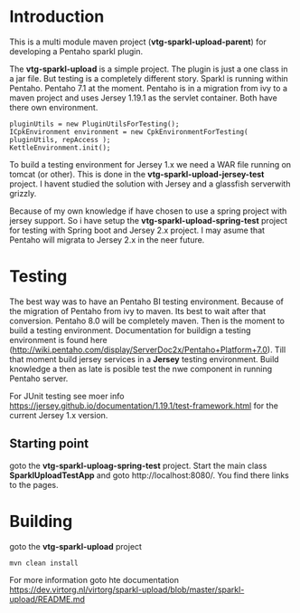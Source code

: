 # Introduction
This is a multi module maven project (**vtg-sparkl-upload-parent**) for developing a Pentaho sparkl plugin. 

The **vtg-sparkl-upload** is a simple project. The plugin is just a one class in a jar file. But testing is a completely different story. Sparkl is running within Pentaho. Pentaho 7.1 at the moment.
Pentaho is in a migration from ivy to a maven project and uses Jersey 1.19.1 as the servlet container. Both have there own environment.

```
pluginUtils = new PluginUtilsForTesting();
ICpkEnvironment environment = new CpkEnvironmentForTesting( pluginUtils, repAccess );
KettleEnvironment.init();
```

To build a testing environment for Jersey 1.x we need a WAR file running on tomcat (or other). This is done in the **vtg-sparkl-upload-jersey-test** project. I havent studied the solution with Jersey and a glassfish serverwith grizzly.

Because of my own knowledge if have chosen to use a spring project with jersey support. So i have setup the **vtg-sparkl-upload-spring-test** project for testing with Spring boot and Jersey 2.x project. I may asume that Pentaho will migrata to Jersey 2.x in the neer future.

# Testing
The best way was to have an Pentaho BI testing environment. Because of the migration of Pentaho from ivy to maven. Its best to wait after that conversion. Pentaho 8.0 will be completely maven. Then is the moment to build a testing environment.
Documentation for buildign a testing environment is found here (http://wiki.pentaho.com/display/ServerDoc2x/Pentaho+Platform+7.0).
Till that moment build jersey services in a **Jersey** testing environment. Build knowledge a then as late is posible test the nwe component in running Pentaho server.

For JUnit testing see moer info https://jersey.github.io/documentation/1.19.1/test-framework.html for the current Jersey 1.x version.

## Starting point
goto the **vtg-sparkl-uploag-spring-test** project. Start the main class **SparklUploadTestApp** and goto http://localhost:8080/. You find there links to the pages.


# Building
goto the **vtg-sparkl-upload** project

```
mvn clean install
```

For more information goto hte documentation https://dev.virtorg.nl/virtorg/sparkl-upload/blob/master/sparkl-upload/README.md 